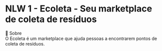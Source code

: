 # NLW 1 - Ecoleta - Seu marketplace de coleta de resíduos

📃 Sobre</br>
O Ecoleta é um marketplace que ajuda pessoas a encontrarem pontos de coleta de resíduos.
